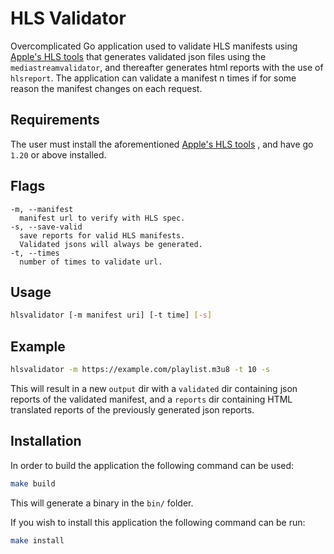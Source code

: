 # HLS Validator

Overcomplicated Go application used to validate HLS manifests using 
[Apple's HLS tools](https://developer.apple.com/documentation/http-live-streaming/using-apple-s-http-live-streaming-hls-tools) 
that generates validated json files using the `mediastreamvalidator`, and thereafter generates html reports with the use
of `hlsreport`. The application can validate a manifest n times if for some reason the manifest changes on each request.

## Requirements
The user must install the aforementioned
[Apple's HLS tools](https://developer.apple.com/documentation/http-live-streaming/using-apple-s-http-live-streaming-hls-tools)
, and have go `1.20` or above installed.

## Flags
```
-m, --manifest   
  manifest url to verify with HLS spec. 
-s, --save-valid        
  save reports for valid HLS manifests. 
  Validated jsons will always be generated.
-t, --times         
  number of times to validate url.
```

## Usage
```bash
hlsvalidator [-m manifest uri] [-t time] [-s]
```

## Example
```bash
hlsvalidator -m https://example.com/playlist.m3u8 -t 10 -s
```
This will result in a new `output` dir with a `validated` dir containing json reports of the validated manifest, and a 
`reports` dir containing HTML translated reports of the previously generated json reports.

## Installation
In order to build the application the following command can be used:
```bash
make build
```
This will generate a binary in the `bin/` folder.

If you wish to install this application the following command can be run:
```bash
make install
```


